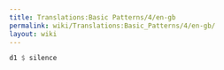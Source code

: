 ```yaml
---
title: Translations:Basic Patterns/4/en-gb
permalink: wiki/Translations:Basic_Patterns/4/en-gb/
layout: wiki
---
```


``` Haskell
d1 $ silence
```
